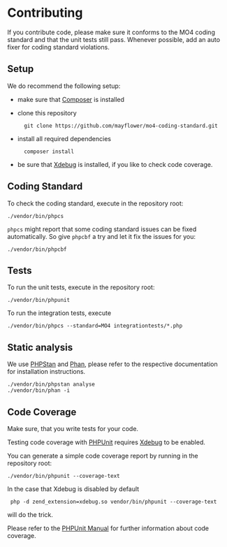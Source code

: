 # Contributing

If you contribute code, please make sure it conforms to the
MO4 coding standard
and that the unit tests still pass.
Whenever possible, add an auto fixer for coding standard violations. 

## Setup

We do recommend the following setup:

* make sure that [Composer](https://getcomposer.org) is installed
* clone this repository

        git clone https://github.com/mayflower/mo4-coding-standard.git

* install all required dependencies

        composer install
        
* be sure that [Xdebug](https://xdebug.org/) is installed, if you like to check code coverage.


## Coding Standard

To check the coding standard, execute in the repository root:

    ./vendor/bin/phpcs

`phpcs` might report that some coding standard issues can be fixed automatically.
So give `phpcbf` a try and let it fix the issues for you:

    ./vendor/bin/phpcbf

## Tests

To run the unit tests, execute in the repository root:

    ./vendor/bin/phpunit
    
To run the integration tests, execute

    ./vendor/bin/phpcs --standard=MO4 integrationtests/*.php

## Static analysis

We use [PHPStan](https://github.com/phpstan/phpstan) and [Phan](https://github.com/phan/phan), please refer to the
respective documentation for installation instructions.

    ./vendor/bin/phpstan analyse
    ./vendor/bin/phan -i

## Code Coverage

Make sure, that you write tests for your code.

Testing code coverage with [PHPUnit](https://phpunit.de/) requires [Xdebug](https://xdebug.org/) to be enabled.

You can generate a simple code coverage report by running in the repository root:

    ./vendor/bin/phpunit --coverage-text

In the case that Xdebug is disabled by default

     php -d zend_extension=xdebug.so vendor/bin/phpunit --coverage-text

will do the trick.

Please refer to the [PHPUnit Manual](https://phpunit.de/documentation.html) for further information about code coverage.

